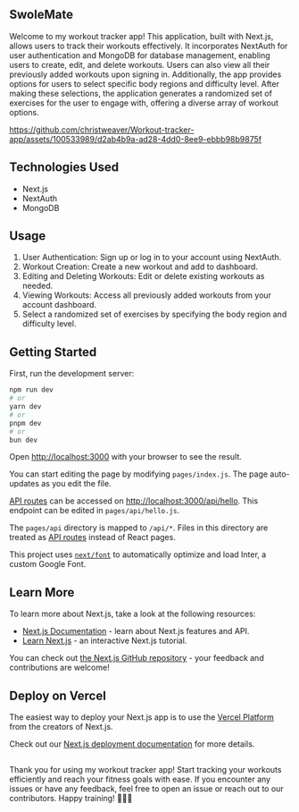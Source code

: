 ## SwoleMate
Welcome to my workout tracker app! This application, built with Next.js, allows users to track their workouts effectively. It incorporates NextAuth for user authentication and MongoDB for database management, enabling users to create, edit, and delete workouts. Users can also view all their previously added workouts upon signing in. Additionally, the app provides options for users to select specific body regions and difficulty level. After making these selections, the application generates a randomized set of exercises for the user to engage with, offering a diverse array of workout options.

https://github.com/christweaver/Workout-tracker-app/assets/100533989/d2ab4b9a-ad28-4dd0-8ee9-ebbb98b9875f

## Technologies Used
- Next.js
- NextAuth
- MongoDB

## Usage
1. User Authentication: Sign up or log in to your account using NextAuth.
2. Workout Creation: Create a new workout and add to dashboard.
3. Editing and Deleting Workouts: Edit or delete existing workouts as needed.
4. Viewing Workouts: Access all previously added workouts from your account dashboard.
5. Select a randomized set of exercises by specifying the body region and difficulty level.



## Getting Started

First, run the development server:

```bash
npm run dev
# or
yarn dev
# or
pnpm dev
# or
bun dev
```

Open [http://localhost:3000](http://localhost:3000) with your browser to see the result.

You can start editing the page by modifying `pages/index.js`. The page auto-updates as you edit the file.

[API routes](https://nextjs.org/docs/api-routes/introduction) can be accessed on [http://localhost:3000/api/hello](http://localhost:3000/api/hello). This endpoint can be edited in `pages/api/hello.js`.

The `pages/api` directory is mapped to `/api/*`. Files in this directory are treated as [API routes](https://nextjs.org/docs/api-routes/introduction) instead of React pages.

This project uses [`next/font`](https://nextjs.org/docs/basic-features/font-optimization) to automatically optimize and load Inter, a custom Google Font.

## Learn More

To learn more about Next.js, take a look at the following resources:

- [Next.js Documentation](https://nextjs.org/docs) - learn about Next.js features and API.
- [Learn Next.js](https://nextjs.org/learn) - an interactive Next.js tutorial.

You can check out [the Next.js GitHub repository](https://github.com/vercel/next.js/) - your feedback and contributions are welcome!

## Deploy on Vercel

The easiest way to deploy your Next.js app is to use the [Vercel Platform](https://vercel.com/new?utm_medium=default-template&filter=next.js&utm_source=create-next-app&utm_campaign=create-next-app-readme) from the creators of Next.js.

Check out our [Next.js deployment documentation](https://nextjs.org/docs/deployment) for more details.

##
Thank you for using my workout tracker app! Start tracking your workouts efficiently and reach your fitness goals with ease. If you encounter any issues or have any feedback, feel free to open an issue or reach out to our contributors. Happy training! 💪🏋️‍♀️
